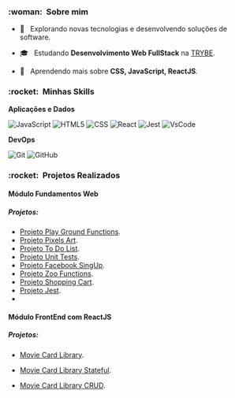
<h3> :woman: &nbsp;Sobre mim </h3>

- 🤔 &nbsp; Explorando novas tecnologias e desenvolvendo soluções de software.
- 🎓 &nbsp; Estudando **Desenvolvimento Web FullStack** na <a href="https://www.betrybe.com/">TRYBE</a>.

- 🌱 &nbsp; Aprendendo mais sobre **CSS,  JavaScript,  ReactJS**.

<h3> :rocket: &nbsp;Minhas Skills </h3>

**Aplicações e Dados**

  
  ![JavaScript](https://img.shields.io/badge/-JavaScript-333333?style=flat&logo=javascript)
  ![HTML5](https://img.shields.io/badge/-HTML5-333333?style=flat&logo=HTML5)
  ![CSS](https://img.shields.io/badge/-CSS-333333?style=flat&logo=CSS3&logoColor=1572B6)
  ![React](https://img.shields.io/badge/-React-333333?style=flat&logo=react)
  ![Jest](https://img.shields.io/badge/-Jest-333333?style=flat&logo=jest)
  ![VsCode](https://img.shields.io/badge/-VsCode-333333?style=flat&logo=VsCode)
  
 
  

**DevOps**

  ![Git](https://img.shields.io/badge/-Git-333333?style=flat&logo=git)
  ![GitHub](https://img.shields.io/badge/-GitHub-333333?style=flat&logo=github)



<h3> :rocket: &nbsp;Projetos Realizados </h3>

<h4> Módulo Fundamentos Web</h4>
<h5>Projetos:</h5>


 * <a href="https://github.com/tryber/sd-010-b-project-playground-functions/pull/37">Projeto Play Ground Functions</a>.
 *  <a href="https://github.com/tryber/sd-010-b-project-pixels-art/pull/18">Projeto Pixels Art</a>.
 * <a href="https://github.com/tryber/sd-010-b-project-todo-list/pull/16">Projeto To Do List</a>.
* <a href="https://github.com/tryber/sd-010-b-project-js-unit-tests/pull/12">Projeto Unit Tests</a>.
* <a href="https://github.com/tryber/sd-010-b-project-facebook-signup/pull/47">Projeto Facebook SingUp</a>.
* <a href="https://github.com/tryber/sd-010-b-project-zoo-functions/pull/54">Projeto Zoo Functions</a>.
*  <a href="https://github.com/tryber/sd-010-b-project-shopping-cart/pull/71">Projeto Shopping Cart</a>.
* <a href="https://github.com/tryber/sd-010-b-project-jest/pull/32">Projeto Jest</a>.
* 
<h4> Módulo FrontEnd com ReactJS</h4>
<h5>Projetos:</h5>

* <a href="https://github.com/tryber/sd-010-b-project-movie-cards-library/pull/41">Movie Card Library</a>.

* <a href="https://github.com/tryber/sd-010-b-project-movie-cards-library-stateful/pull/23">Movie Card Library Stateful</a>.

* <a href="https://github.com/tryber/sd-010-b-project-movie-card-library-crud/pull/14">Movie Card Library CRUD</a>.




